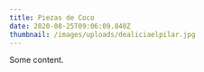 ```yaml
---
title: Piezas de Coco
date: 2020-08-25T09:06:09.840Z
thumbnail: /images/uploads/dealiciaelpilar.jpg
---
```

Some content.